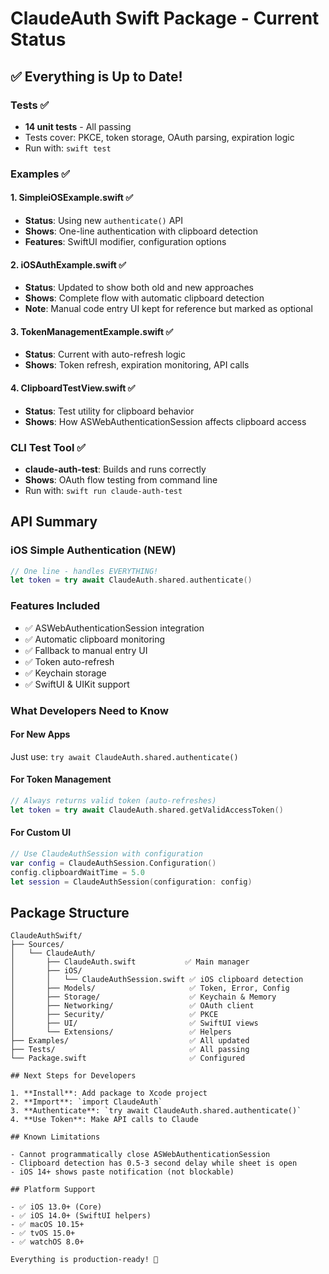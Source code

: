 # ClaudeAuth Swift Package - Current Status

## ✅ Everything is Up to Date!

### Tests ✅
- **14 unit tests** - All passing
- Tests cover: PKCE, token storage, OAuth parsing, expiration logic
- Run with: `swift test`

### Examples ✅

#### 1. SimpleiOSExample.swift ✅
- **Status**: Using new `authenticate()` API
- **Shows**: One-line authentication with clipboard detection
- **Features**: SwiftUI modifier, configuration options

#### 2. iOSAuthExample.swift ✅  
- **Status**: Updated to show both old and new approaches
- **Shows**: Complete flow with automatic clipboard detection
- **Note**: Manual code entry UI kept for reference but marked as optional

#### 3. TokenManagementExample.swift ✅
- **Status**: Current with auto-refresh logic
- **Shows**: Token refresh, expiration monitoring, API calls

#### 4. ClipboardTestView.swift ✅
- **Status**: Test utility for clipboard behavior
- **Shows**: How ASWebAuthenticationSession affects clipboard access

### CLI Test Tool ✅
- **claude-auth-test**: Builds and runs correctly
- **Shows**: OAuth flow testing from command line
- Run with: `swift run claude-auth-test`

## API Summary

### iOS Simple Authentication (NEW)
```swift
// One line - handles EVERYTHING!
let token = try await ClaudeAuth.shared.authenticate()
```

### Features Included
- ✅ ASWebAuthenticationSession integration
- ✅ Automatic clipboard monitoring
- ✅ Fallback to manual entry UI
- ✅ Token auto-refresh
- ✅ Keychain storage
- ✅ SwiftUI & UIKit support

### What Developers Need to Know

#### For New Apps
Just use: `try await ClaudeAuth.shared.authenticate()`

#### For Token Management  
```swift
// Always returns valid token (auto-refreshes)
let token = try await ClaudeAuth.shared.getValidAccessToken()
```

#### For Custom UI
```swift
// Use ClaudeAuthSession with configuration
var config = ClaudeAuthSession.Configuration()
config.clipboardWaitTime = 5.0
let session = ClaudeAuthSession(configuration: config)
```

## Package Structure

```
ClaudeAuthSwift/
├── Sources/
│   └── ClaudeAuth/
│       ├── ClaudeAuth.swift           ✅ Main manager
│       ├── iOS/
│       │   └── ClaudeAuthSession.swift ✅ iOS clipboard detection
│       ├── Models/                     ✅ Token, Error, Config
│       ├── Storage/                    ✅ Keychain & Memory
│       ├── Networking/                 ✅ OAuth client
│       ├── Security/                   ✅ PKCE
│       ├── UI/                         ✅ SwiftUI views
│       └── Extensions/                 ✅ Helpers
├── Examples/                           ✅ All updated
├── Tests/                              ✅ All passing
└── Package.swift                       ✅ Configured

## Next Steps for Developers

1. **Install**: Add package to Xcode project
2. **Import**: `import ClaudeAuth`
3. **Authenticate**: `try await ClaudeAuth.shared.authenticate()`
4. **Use Token**: Make API calls to Claude

## Known Limitations

- Cannot programmatically close ASWebAuthenticationSession
- Clipboard detection has 0.5-3 second delay while sheet is open
- iOS 14+ shows paste notification (not blockable)

## Platform Support

- ✅ iOS 13.0+ (Core)
- ✅ iOS 14.0+ (SwiftUI helpers)
- ✅ macOS 10.15+
- ✅ tvOS 15.0+
- ✅ watchOS 8.0+

Everything is production-ready! 🎉